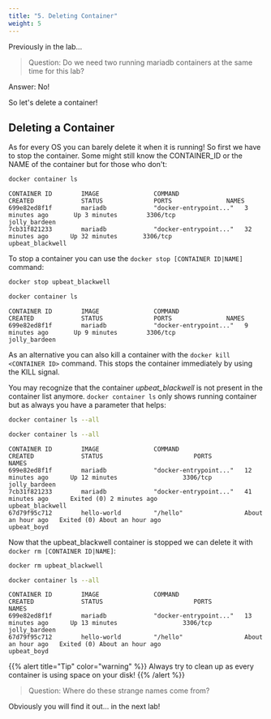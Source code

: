 ```yaml
---
title: "5. Deleting Container"
weight: 5
---
```


Previously in the lab...

> Question: Do we need two running mariadb containers at the same time for this lab?

Answer: No!

So let's delete a container!

## Deleting a Container

As for every OS you can barely delete it when it is running!
So first we have to stop the container. Some might still know the CONTAINER_ID or the NAME of the container but for those who don't:

```bash
docker container ls
```

```
CONTAINER ID        IMAGE               COMMAND                  CREATED             STATUS              PORTS               NAMES
699e82ed8f1f        mariadb             "docker-entrypoint..."   3 minutes ago       Up 3 minutes        3306/tcp            jolly_bardeen
7cb31f821233        mariadb             "docker-entrypoint..."   32 minutes ago      Up 32 minutes       3306/tcp            upbeat_blackwell
```

To stop a container you can use the `docker stop [CONTAINER ID|NAME]` command:

```bash
docker stop upbeat_blackwell
```

```bash
docker container ls
```

```
CONTAINER ID        IMAGE               COMMAND                  CREATED             STATUS              PORTS               NAMES
699e82ed8f1f        mariadb             "docker-entrypoint..."   9 minutes ago       Up 9 minutes        3306/tcp            jolly_bardeen
```

As an alternative you can also kill a container with the `docker kill <CONTAINER ID>` command. This stops the container immediately by using the KILL signal.

You may recognize that the container *upbeat_blackwell* is not present in the container list anymore. `docker container ls` only shows running container but as always you have a parameter that helps:

```bash
docker container ls --all
```

```bash
docker container ls --all
```

```
CONTAINER ID        IMAGE               COMMAND                  CREATED             STATUS                         PORTS               NAMES
699e82ed8f1f        mariadb             "docker-entrypoint..."   12 minutes ago      Up 12 minutes                  3306/tcp            jolly_bardeen
7cb31f821233        mariadb             "docker-entrypoint..."   41 minutes ago      Exited (0) 2 minutes ago                           upbeat_blackwell
67d79f95c712        hello-world         "/hello"                 About an hour ago   Exited (0) About an hour ago                       upbeat_boyd
```

Now that the upbeat_blackwell container is stopped we can delete it with `docker rm [CONTAINER ID|NAME]`:

```bash
docker rm upbeat_blackwell
```

```bash
docker container ls --all
```

```
CONTAINER ID        IMAGE               COMMAND                  CREATED             STATUS                         PORTS               NAMES
699e82ed8f1f        mariadb             "docker-entrypoint..."   13 minutes ago      Up 13 minutes                  3306/tcp            jolly_bardeen
67d79f95c712        hello-world         "/hello"                 About an hour ago   Exited (0) About an hour ago                       upbeat_boyd
```

{{% alert title="Tip" color="warning" %}}
Always try to clean up as every container is using space on your disk!
{{% /alert %}}

> Question: Where do these strange names come from?

Obviously you will find it out... in the next lab!
